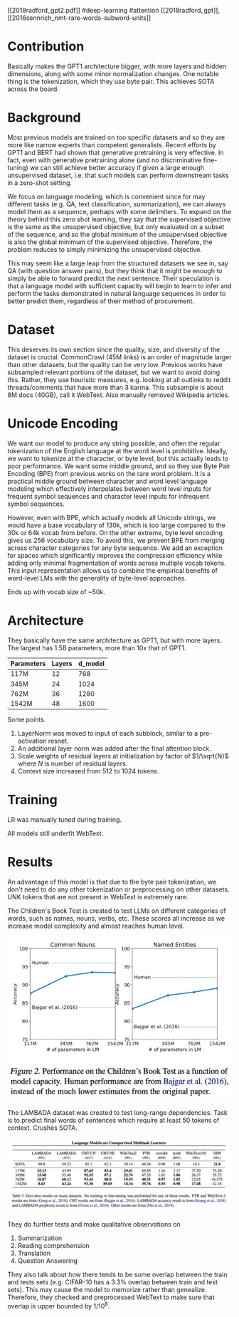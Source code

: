 [[2019radford_gpt2.pdf]]
#deep-learning
#attention
[[2018radford_gpt]], [[2016sennrich_nmt-rare-words-subword-units]]
   

# Contribution 

   Basically makes the GPT1 architecture bigger, with more layers and hidden dimensions, along with some minor normalization changes. One notable thing is the tokenization, which they use byte pair. This achieves SOTA across the board. 

# Background 
 
   Most previous models are trained on too specific datasets and so they are more like narrow experts than competent generalists. Recent efforts by GPT1 and BERT had shown that generative pretraining is very effective. In fact, even with generative pretraining alone (and no discriminative fine-tuning) we can still achieve better accuracy if given a large enough unsupervised dataset, i.e. that such models can perform downstream tasks in a zero-shot setting. 

   We focus on language modeling, which is convenient since for may different tasks (e.g. QA, text classification, summarization), we can always model them as a sequence, perhaps with some delimiters. To expand on the theory behind this zero shot learning, they say that the supervised objective is the same as the unsupervised objective, but only evaluated on a subset of the sequence, and so the global minimum of the unsupervised objective is also the global minimum of the supervised objective. Therefore, the problem reduces to simply minimizing the unsupervised objective. 

   This may seem like a large leap from the structured datasets we see in, say QA (with question answer pairs), but they think that it might be enough to simply be able to forward predict the next sentence. Their speculation is that a language model with sufficient capacity will begin to learn to infer and perform the tasks demonstrated in natural language sequences in order to better predict them, regardless of their method of procurement. 

# Dataset 

   This deserves its own section since the quality, size, and diversity of the dataset is crucial. CommonCrawl (45M links) is an order of magnitude larger than other datasets, but the quality can be very low. Previous works have subsampled relevant portions of the dataset, but we want to avoid doing this. Rather, they use heuristic measures, e.g. looking at all outlinks to reddit threads/comments that have more than 3 karma. This subsample is about 8M docs (40GB), call it WebText. Also manually removed Wikipedia articles. 

# Unicode Encoding 

   We want our model to produce any string possible, and often the regular tokenization of the English language at the word level is prohibitive. Ideally, we want to tokenize at the character, or byte level, but this actually leads to poor performance. We want some middle ground, and so they use Byte Pair Encoding (BPE) from previous works on the rare word problem. It is a practical middle ground between character and word level language modeling which effectively interpolates between word level inputs for frequent symbol sequences and character level inputs for infrequent symbol sequences. 

   However, even with BPE, which actually models all Unicode strings, we would have a base vocabulary of 130k, which is too large compared to the 30k or 64k vocab from before. On the other extreme, byte level encoding gives us 256 vocabulary size. To avoid this, we prevent BPE from merging across character categories for any byte sequence. We add an exception for spaces which significantly improves the compression efficiency while adding only minimal fragmentation of words across multiple vocab tokens. This input representation allows us to combine the empirical benefits of word-level LMs with the generality of byte-level approaches.

   Ends up with vocab size of ~50k. 

# Architecture 

   They basically have the same architecture as GPT1, but with more layers. The largest has 1.5B parameters, more than 10x that of GPT1.

   | Parameters | Layers | d_model |
   |------------|--------|---------|
   | 117M       | 12     | 768     |
   | 345M       | 24     | 1024    |
   | 762M       | 36     | 1280    |
   | 1542M      | 48     | 1600    | 


   Some points. 
   1. LayerNorm was moved to input of each subblock, similar to a pre-activation resnet. 
   2. An additional layer norm was added after the final attention block. 
   3. Scale weights of residual layers at initialization by factor of $1/\sqrt{N}$ where $N$ is number of residual layers. 
   4. Context size increased from 512 to 1024 tokens. 

# Training 

   LR was manually tuned during training. 

   All models still underfit WebText. 

# Results 

   An advantage of this model is that due to the byte pair tokenization, we don't need to do any other tokenization or preprocessing on other datasets. UNK tokens that are not present in WebText is extremely rare. 

   The Children's Book Test is created to test LLMs on different categories of words, such as names, nouns, verbs, etc. These scores all increase as we increase model complexity and almost reaches human level. 

   ![image](children_book.png) 

   The LAMBADA dataset was created to test long-range dependencies. Task is to predict final words of sentences which require at least 50 tokens of context. Crushes SOTA. 

   ![image](gpt2_res.png)

   They do further tests and make qualitative observations on 
   1. Summarization 
   2. Reading comprehension 
   3. Translation 
   4. Question Answering 

   They also talk about how there tends to be some overlap between the train and tests sets (e.g. CIFAR-10 has a 3.3% overlap between train and test sets). This may cause the model to memorize rather than genealize. Therefore, they checked and preprocessed WebText to make sure that overlap is upper bounded by $1/10^8$. 

